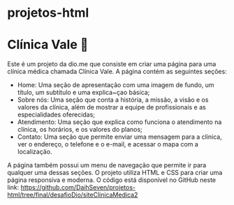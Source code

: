 # projetos-html


# Clínica Vale 🏥

Este é um projeto da dio.me que consiste em criar uma página para uma clínica médica chamada Clínica Vale. A página contém as seguintes seções:

- Home: Uma seção de apresentação com uma imagem de fundo, um título, um subtítulo e uma explica~çao básica;
- Sobre nós: Uma seção que conta a história, a missão, a visão e os valores da clínica, além de mostrar a equipe de profissionais e as especialidades oferecidas;
- Atendimento: Uma seção que explica como funciona o atendimento na clínica, os horários, e os valores do planos;
- Contato: Uma seção que permite enviar uma mensagem para a clínica, ver o endereço, o telefone e o e-mail, e acessar o mapa com a localização.

A página também possui um menu de navegação que permite ir para qualquer uma dessas seções. O projeto utiliza HTML e CSS para criar uma página responsiva e moderna. O código está disponível no GitHub neste link: https://github.com/DaihSeven/projetos-html/tree/final/desafioDio/siteClinicaMedica2
